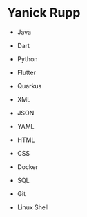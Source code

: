 # Yanick Rupp

- Java
- Dart 
- Python
- Flutter
- Quarkus

- XML
- JSON
- YAML

- HTML
- CSS

- Docker
- SQL
- Git
- Linux Shell